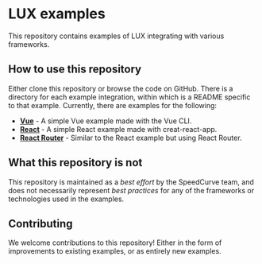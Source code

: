 # LUX examples

This repository contains examples of LUX integrating with various frameworks.

## How to use this repository

Either clone this repository or browse the code on GitHub. There is a directory for each example integration, within which is a README specific to that example. Currently, there are examples for the following:

- [**Vue**](./vue) - A simple Vue example made with the Vue CLI.
- [**React**](./react) - A simple React example made with creat-react-app.
- [**React Router**](./react-router) - Similar to the React example but using React Router.

## What this repository is not

This repository is maintained as a _best effort_ by the SpeedCurve team, and does not necessarily represent _best practices_ for any of the frameworks or technologies used in the examples.

## Contributing

We welcome contributions to this repository! Either in the form of improvements to existing examples, or as entirely new examples.
